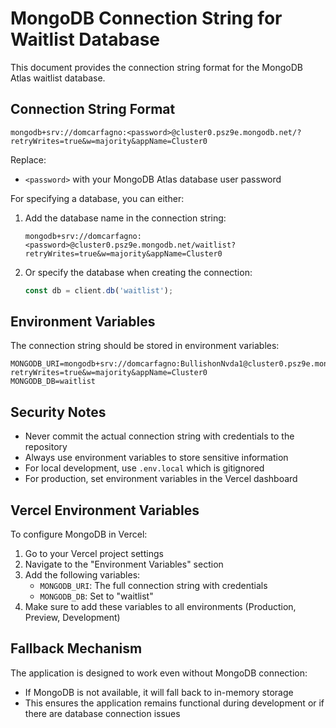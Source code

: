 # MongoDB Connection String for Waitlist Database

This document provides the connection string format for the MongoDB Atlas waitlist database.

## Connection String Format

```
mongodb+srv://domcarfagno:<password>@cluster0.psz9e.mongodb.net/?retryWrites=true&w=majority&appName=Cluster0
```

Replace:
- `<password>` with your MongoDB Atlas database user password

For specifying a database, you can either:
1. Add the database name in the connection string:
   ```
   mongodb+srv://domcarfagno:<password>@cluster0.psz9e.mongodb.net/waitlist?retryWrites=true&w=majority&appName=Cluster0
   ```
2. Or specify the database when creating the connection:
   ```javascript
   const db = client.db('waitlist');
   ```

## Environment Variables

The connection string should be stored in environment variables:

```
MONGODB_URI=mongodb+srv://domcarfagno:BullishonNvda1@cluster0.psz9e.mongodb.net/waitlist?retryWrites=true&w=majority&appName=Cluster0
MONGODB_DB=waitlist
```

## Security Notes

- Never commit the actual connection string with credentials to the repository
- Always use environment variables to store sensitive information
- For local development, use `.env.local` which is gitignored
- For production, set environment variables in the Vercel dashboard

## Vercel Environment Variables

To configure MongoDB in Vercel:
1. Go to your Vercel project settings
2. Navigate to the "Environment Variables" section
3. Add the following variables:
   - `MONGODB_URI`: The full connection string with credentials
   - `MONGODB_DB`: Set to "waitlist"
4. Make sure to add these variables to all environments (Production, Preview, Development)

## Fallback Mechanism

The application is designed to work even without MongoDB connection:
- If MongoDB is not available, it will fall back to in-memory storage
- This ensures the application remains functional during development or if there are database connection issues
